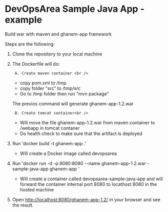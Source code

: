 # DevOpsArea Sample Java App -example

Build war with maven and ghanem-app framework

Steps are the following:

1. Clone the repository to your local machine
2. The Dockerfile will do:

        A. Create maven container <br />
        
     * copy pom.xml to /tmp <br />
     * copy folder "src" to /tmp/src <br />
     * Go to /tmp folder then run "mvn package"<br />
      
      The previos command will generate ghanem-app-1.2.war<br />
        
        B. Create tomcat container<br />
        
     * Will move the file ghanem-app-1.2.war from maven container to /webapp in tomcat contaner<br />
     * Do health check to make sure that the artifact is deployed

3. Run 'docker build -t ghanem-app .' <br />
    
     * Will create a Docker image called devopsarea <br />

4. Run 'docker run -d -p 8080:8080 --name ghanem-app-1.2.war -sample-java-app ghanem-app ' <br />
     * Will create a container called devopsarea-sample-java-app and will forward the container internal port 8080 to locathost 8080 in the hosted machine 

5. Open [http://localhost:8080/ghanem-app-1.2/](http://localhost:8080/ghanem-app-1.2/) in your browser and see the result.
